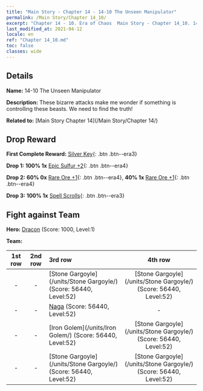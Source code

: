 ```yaml
---
title: "Main Story - Chapter 14 - 14-10 The Unseen Manipulator"
permalink: /Main Story/Chapter 14_10/
excerpt: "Chapter 14 - 10. Era of Chaos  Main Story - Chapter 14_10. 14-10 The Unseen Manipulator"
last_modified_at: 2021-04-12
locale: en
ref: "Chapter 14_10.md"
toc: false
classes: wide
---
```


## Details

 **Name:** 14-10 The Unseen Manipulator

 **Description:** These bizarre attacks make me wonder if something is controlling these beasts. We need to find the truth!

 **Related to:** [Main Story Chapter 14](/Main Story/Chapter 14/)

## Drop Reward

 **First Complete Reward:** [Silver Key](/Items/con_693/){: .btn .btn--era3}

 **Drop 1:** **100% 1x** [Epic Sulfur +2](/Items/mat_50/){: .btn .btn--era4}

 **Drop 2:** **60% 0x** [Rare Ore +1](/Items/mat_40/){: .btn .btn--era4}, **40% 1x** [Rare Ore +1](/Items/mat_40/){: .btn .btn--era4}

 **Drop 3:** **100% 1x** [Spell Scrolls](/Items/con_694/){: .btn .btn--era3}


## Fight against Team
 **Hero:** [Dracon](/heroes/Dracon/) (Score: 1000, Level:1)

 **Team:**


  | 1st row | 2nd row | 3rd row | 4th row |
  |:----:|:----:|:----|:----:|
  | - | - | [Stone Gargoyle](/units/Stone Gargoyle/) (Score: 56440, Level:52)  | [Stone Gargoyle](/units/Stone Gargoyle/) (Score: 56440, Level:52)  |
  | - | - | [Naga](/units/Naga/) (Score: 56440, Level:52)  | - |
  | - | - | [Iron Golem](/units/Iron Golem/) (Score: 56440, Level:52)  | [Stone Gargoyle](/units/Stone Gargoyle/) (Score: 56440, Level:52)  |
  | - | - | [Stone Gargoyle](/units/Stone Gargoyle/) (Score: 56440, Level:52)  | [Stone Gargoyle](/units/Stone Gargoyle/) (Score: 56440, Level:52)  |


